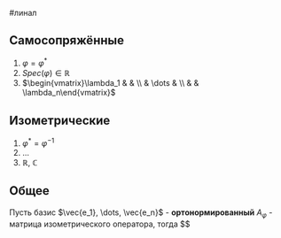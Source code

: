 #линал 
## Самосопряжённые
1. $\varphi = \varphi^*$
2. $Spec (\varphi) \in \mathbb{R}$
3. $\begin{vmatrix}\lambda_1 &  &  \\ & \dots &  \\ &  & \lambda_n\end{vmatrix}$
## Изометрические
1. $\varphi ^* = \varphi^{-1}$
2. ...
3. $\mathbb{R}, \ \mathbb{C}$

## Общее
Пусть базис $\vec{e_1}, \dots, \vec{e_n}$ - **ортонормированный**
$A_{\varphi}$ - матрица изометрического оператора, тогда
$$